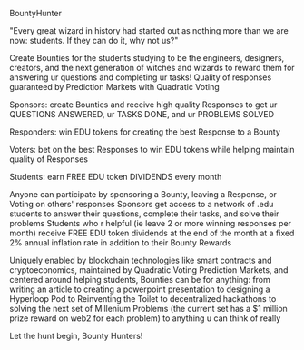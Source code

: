 BountyHunter

"Every great wizard in history had started out as nothing more than we are now: students. If they can do it, why not us?"

Create Bounties for the students studying to be the engineers, designers, creators, and the next generation of witches and wizards to reward them for answering ur questions and completing ur tasks! Quality of responses guaranteed by Prediction Markets with Quadratic Voting 

Sponsors: create Bounties and receive high quality Responses to get ur QUESTIONS ANSWERED, ur TASKS DONE, and ur PROBLEMS SOLVED

Responders: win EDU tokens for creating the best Response to a Bounty

Voters: bet on the best Responses to win EDU tokens while helping maintain quality of Responses

Students: earn FREE EDU token DIVIDENDS every month


Anyone can participate by sponsoring a Bounty, leaving a Response, or Voting on others' responses
Sponsors get access to a network of .edu students to answer their questions, complete their tasks, and solve their problems 
Students who r helpful (ie leave 2 or more winning responses per month) receive FREE EDU token dividends at the end of the month at a fixed 2% annual inflation rate in addition to their Bounty Rewards

Uniquely enabled by blockchain technologies like smart contracts and cryptoeconomics, maintained by Quadratic Voting Prediction Markets, and centered around helping students, Bounties can be for anything: from writing an article to creating a powerpoint presentation to designing a Hyperloop Pod to Reinventing the Toilet to decentralized hackathons to solving the next set of Millenium Problems (the current set has a $1 million prize reward on web2 for each problem) to anything u can think of really

Let the hunt begin, Bounty Hunters!

